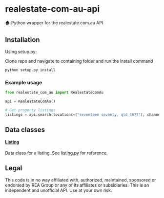 # realestate-com-au-api

🏠 Python wrapper for the realestate.com.au API

## Installation

Using setup.py:

Clone repo and navigate to containing folder and run the install command
```bash
python setup.py install
```

### Example usage

```python
from realestate_com_au import RealestateComAu

api = RealestateComAu()

# Get property listings
listings = api.search(locations=["seventeen seventy, qld 4677"], channel="buy", keywords=["tenant"], exclude_keywords=["pool"])
```

## Data classes

#### [Listing](/realestate_com_au/objects/listing.py#L6)

Data class for a listing. See [listing.py](/realestate_com_au/objects/listing.py#L6) for reference.

## Legal

This code is in no way affiliated with, authorized, maintained, sponsored or endorsed by REA Group or any of its affiliates or subsidiaries. This is an independent and unofficial API. Use at your own risk.
